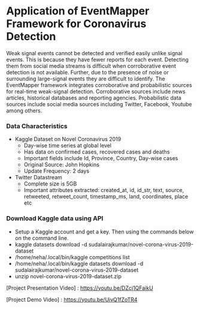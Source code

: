 # Application of EventMapper Framework for Coronavirus Detection 

Weak signal events cannot be detected and verified easily unlike signal events. This is because they have fewer reports for each event. Detecting them from social media streams is difficult when corroborative event detection is not available.  Further, due to the presence of noise or surrounding large-signal events they are difficult to identify. The EventMapper framework integrates corroborative and probabilistic sources for real-time weak-signal detection. Corroborative sources include news articles, historical databases and reporting agencies. Probabilistic data sources include social media sources including Twitter, Facebook, Youtube among others. 

### Data Characteristics
- Kaggle Dataset on Novel Coronavirus 2019
	- Day-wise time series at global level
	- Has data on confirmed cases, recovered cases and deaths
	- Important fields include Id, Province, Country, Day-wise cases
	- Original Source: John Hopkins
	- Update Frequency: 2 days
- Twitter Datastream
	- Complete size is 5GB
	- Important attributes extracted: created_at, id, id_str, text, source, retweeted, retweet_count, timestamp_ms, land, coordinates, place etc

### Download Kaggle data using API
- Setup a Kaggle account and get a key. Then using the commands below on the command line.
- kaggle datasets download -d sudalairajkumar/novel-corona-virus-2019-dataset
- /home/neha/.local/bin/kaggle competitions list
- /home/neha/.local/bin/kaggle datasets download -d sudalairajkumar/novel-corona-virus-2019-dataset
- unzip novel-corona-virus-2019-dataset.zip


[Project Presentation Video] : ​​https://youtu.be/DZcj1QFaikU

[Project Demo Video] : https://youtu.be/UivQ1fZoTR4
